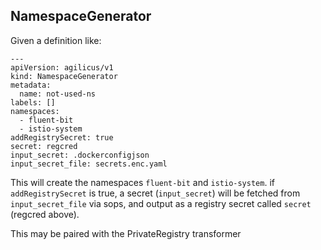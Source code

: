 ## NamespaceGenerator

Given a definition like:
```
---
apiVersion: agilicus/v1
kind: NamespaceGenerator
metadata:
  name: not-used-ns
labels: []
namespaces:
  - fluent-bit
  - istio-system
addRegistrySecret: true
secret: regcred
input_secret: .dockerconfigjson
input_secret_file: secrets.enc.yaml
```

This will create the namespaces `fluent-bit` and `istio-system`.
if `addRegistrySecret` is true, a secret (`input_secret`) will
be fetched from `input_secret_file` via sops, and output as
a registry secret called `secret` (regcred above).

This may be paired with the PrivateRegistry transformer
